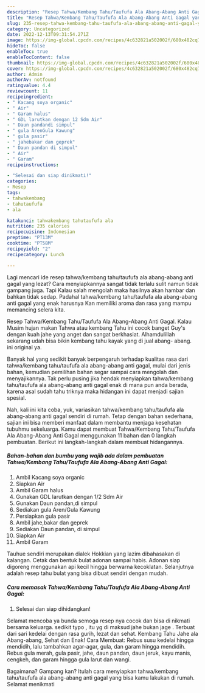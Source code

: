 ```yaml
---
description: "Resep Tahwa/Kembang Tahu/Taufufa Ala Abang-Abang Anti Gagal yang Bisa Manjain Lidah , Menggugah Selera"
title: "Resep Tahwa/Kembang Tahu/Taufufa Ala Abang-Abang Anti Gagal yang Bisa Manjain Lidah , Menggugah Selera"
slug: 235-resep-tahwa-kembang-tahu-taufufa-ala-abang-abang-anti-gagal-yang-bisa-manjain-lidah-menggugah-selera
category: Uncategorized
date: 2022-12-13T09:31:54.271Z
image: https://img-global.cpcdn.com/recipes/4c632821a502002f/680x482cq70/tahwakembang-tahutaufufa-ala-abang-abang-anti-gagal-foto-resep-utama.jpg
hideToc: false
enableToc: true
enableTocContent: false
thumbnail: https://img-global.cpcdn.com/recipes/4c632821a502002f/680x482cq70/tahwakembang-tahutaufufa-ala-abang-abang-anti-gagal-foto-resep-utama.jpg
cover: https://img-global.cpcdn.com/recipes/4c632821a502002f/680x482cq70/tahwakembang-tahutaufufa-ala-abang-abang-anti-gagal-foto-resep-utama.jpg
author: Admin
authorAv: notfound
ratingvalue: 4.4
reviewcount: 11
recipeingredient:
- " Kacang soya organic"
- " Air"
- " Garam halus"
- " GDL larutkan dengan 12 Sdm Air"
- " Daun pandandi simpul"
- " gula ArenGula Kawung"
- " gula pasir"
- " jahebakar dan geprek"
- " Daun pandan di simpul"
- " Air"
- " Garam"
recipeinstructions:

- "Selesai dan siap dinikmati!"
categories:
- Resep
tags:
- tahwakembang
- tahutaufufa
- ala

katakunci: tahwakembang tahutaufufa ala 
nutrition: 235 calories
recipecuisine: Indonesian
preptime: "PT13M"
cooktime: "PT58M"
recipeyield: "2"
recipecategory: Lunch

---
```



Lagi mencari ide resep tahwa/kembang tahu/taufufa ala abang-abang anti gagal yang lezat? Cara menyiapkannya sangat tidak terlalu sulit namun tidak gampang juga. Tapi Kalau salah mengolah maka hasilnya akan hambar dan bahkan tidak sedap. Padahal tahwa/kembang tahu/taufufa ala abang-abang anti gagal yang enak harusnya Kan memiliki aroma dan rasa yang mampu memancing selera kita.


Resep Tahwa/Kembang Tahu/Taufufa Ala Abang-Abang Anti Gagal. Kalau Musim hujan makan Tahwa atau kembang Tahu ini cocok banget Guy&#39;s dengan kuah jahe yang anget dan sangat berkhasiat. Alhamdulillah sekarang udah bisa bikin kembang tahu kayak yang di jual abang- abang. ini original ya.

Banyak hal yang sedikit banyak berpengaruh terhadap kualitas rasa dari tahwa/kembang tahu/taufufa ala abang-abang anti gagal, mulai dari jenis bahan, kemudian pemilihan bahan segar sampai cara mengolah dan menyajikannya. Tak perlu pusing jika hendak menyiapkan tahwa/kembang tahu/taufufa ala abang-abang anti gagal enak di mana pun anda berada, karena asal sudah tahu triknya maka hidangan ini dapat menjadi sajian spesial.


Nah, kali ini kita coba, yuk, variasikan tahwa/kembang tahu/taufufa ala abang-abang anti gagal sendiri di rumah. Tetap dengan bahan sederhana, sajian ini bisa memberi manfaat dalam membantu menjaga kesehatan tubuhmu sekeluarga. Kamu dapat membuat Tahwa/Kembang Tahu/Taufufa Ala Abang-Abang Anti Gagal menggunakan 11 bahan dan 0 langkah pembuatan. Berikut ini langkah-langkah dalam membuat hidangannya.

<!--inarticleads1-->

##### Bahan-bahan dan bumbu yang wajib ada dalam pembuatan Tahwa/Kembang Tahu/Taufufa Ala Abang-Abang Anti Gagal:

1. Ambil  Kacang soya organic
1. Siapkan  Air
1. Ambil  Garam halus
1. Gunakan  GDL larutkan dengan 1/2 Sdm Air
1. Gunakan  Daun pandan,di simpul
1. Sediakan  gula Aren/Gula Kawung
1. Persiapkan  gula pasir
1. Ambil  jahe,bakar dan geprek
1. Sediakan  Daun pandan, di simpul
1. Siapkan  Air
1. Ambil  Garam


Tauhue sendiri merupakan dialek Hokkian yang lazim dibahasakan di kalangan. Cetak dan bentuk bulat adonan sampai habis. Adonan siap digoreng menggunakan api kecil hingga berwarna kecoklatan. Selanjutnya adalah resep tahu bulat yang bisa dibuat sendiri dengan mudah. 

<!--inarticleads2-->

##### Cara memasak Tahwa/Kembang Tahu/Taufufa Ala Abang-Abang Anti Gagal:


1. Selesai dan siap dihidangkan!

Selamat mencoba ya bunda semoga resep nya cocok dan bisa di nikmati bersama keluarga. sedikit typo , itu yg di maksud jahe bukan jage . Terbuat dari sari kedelai dengan rasa gurih, lezat dan sehat. Kembang Tahu Jahe ala Abang-abang, Sehat dan Enak! Cara Membuat: Rebus susu kedelai hingga mendidih, lalu tambahkan agar-agar, gula, dan garam hingga mendidih. Rebus gula merah, gula pasir, jahe, daun pandan, daun jeruk, kayu manis, cengkeh, dan garam hingga gula larut dan wangi. 

Bagaimana? Gampang kan? Itulah cara menyiapkan tahwa/kembang tahu/taufufa ala abang-abang anti gagal yang bisa kamu lakukan di rumah. Selamat menikmati
